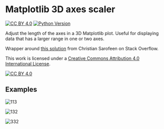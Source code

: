 

Matplotlib 3D axes scaler
===
[![CC BY 4.0][cc-by-shield]][cc-by]
[![Python Version](https://img.shields.io/badge/Python-3.11%2B-blue?logo=python&logoColor=white)](https://www.python.org/downloads/release/python-3113/)

Adjust the length of the axes in a 3D Matplotlib plot. Useful for displaying data that has a larger range in one or two axes.

Wrapper around [this solution](https://stackoverflow.com/questions/30223161/how-to-increase-the-size-of-an-axis-stretch-in-a-3d-plot) from Christian Sarofeen on Stack Overflow.

This work is licensed under a
[Creative Commons Attribution 4.0 International License][cc-by].

[![CC BY 4.0][cc-by-image]][cc-by]

[cc-by]: http://creativecommons.org/licenses/by/4.0/
[cc-by-image]: https://i.creativecommons.org/l/by/4.0/88x31.png
[cc-by-shield]: https://img.shields.io/badge/License-CC%20BY%204.0-lightgrey.svg

Examples
---
![113](https://github.com/user-attachments/assets/6b17738a-70ca-4b4e-a3c9-cbac544a2b1b)

![132](https://github.com/user-attachments/assets/5ecbf724-0a70-4de3-ab51-4ceb70868ff3)

![332](https://github.com/user-attachments/assets/88445d43-8b90-4b4d-a878-5184be914b34)

